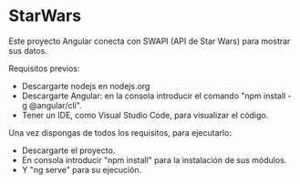 # StarWars
Este proyecto Angular conecta con SWAPI (API de Star Wars) para mostrar sus datos.

Requisitos previos:
- Descargarte nodejs en nodejs.org
- Descargarte Angular: en la consola introducir el comando "npm install -g @angular/cli".
- Tener un IDE, como Visual Studio Code, para visualizar el código.

Una vez dispongas de todos los requisitos, para ejecutarlo:
- Descargarte el proyecto.
- En consola introducir "npm install" para la instalación de sus módulos.
- Y "ng serve" para su ejecución.
